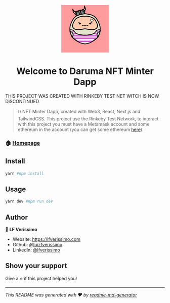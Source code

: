 <p align="center"> 
  <img src="/public/preview.gif" width="150" >
</p>
<h1 align="center">Welcome to Daruma NFT Minter Dapp</h1>
<p>
</p>

THIS PROJECT WAS CREATED WITH RINKEBY TEST NET WITCH IS NOW DISCONTINUED

> ⛓ NFT Minter Dapp, created with Web3, React, Next.js and TailwindCSS. This project use the Rinkeby Test Network, to interact with this project you must have a Metamask account and some ethereum in the account (you can get some ethereum [here](https://faucets.chain.link/rinkeby)).

### 🏠 [Homepage](https://darumagl.vercel.app/)

## Install

```sh
yarn #npm install
```

## Usage

```sh
yarn dev #npm run dev
```

## Author

👤 **LF Verissimo**

- Website: https://lfverissimo.com
- Github: [@luizfverissimo](https://github.com/luizfverissimo)
- LinkedIn: [@lfverissimo](https://linkedin.com/in/lfverissimo)

## Show your support

Give a ⭐️ if this project helped you!

---

_This README was generated with ❤️ by [readme-md-generator](https://github.com/kefranabg/readme-md-generator)_
